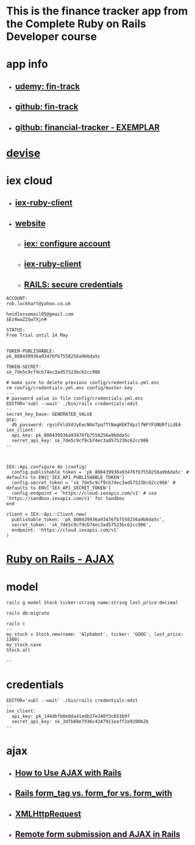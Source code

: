 # This is the finance tracker app from the Complete Ruby on Rails Developer course

# app info
- ## [udemy: fin-track](https://github.com/udemyrailscourse/finance-tracker-6)
- ## [github: fin-track](https://github.com/heidless-stillwater/fin-track)
- ## [github: financial-tracker - EXEMPLAR](https://github.com/heidless-stillwater/fin-track)

# [devise](https://github.com/heartcombo/devise)

# iex cloud
- ## [iex-ruby-client](https://github.com/dblock/iex-ruby-client)
- ## [website](https://iexcloud.io/console/home)
  - ## [iex: configure account](https://www.udemy.com/course/the-complete-ruby-on-rails-developer-course/learn/lecture/17657012#overview)
  - ## [iex-ruby-client](https://github.com/dblock/iex-ruby-client)
  - ## [RAILS: secure credentials](https://www.udemy.com/course/the-complete-ruby-on-rails-developer-course/learn/lecture/17657080#overview)

```
ACCOUNT:
rob.lockhart@yahoo.co.uk

heidlessemail05@gmail.com
$Ez4waZ2$w7Xjn#

STATUS:
Free Trial until 14 May


TOKEN-PUBLISHABLE:
pk_808439936a93476fb7558256a9b6da5c

TOKEN-SECRET:
sk_7de5c9cf9cb74ec3ad57523bc62cc986

# make sure to delete previous config/credentials.yml.enc
rm config/credentials.yml.enc config/master.key
---
# password value in file config/credentials.yml.enc
EDITOR='subl --wait' ./bin/rails credentials:edit
--
secret_key_base: GENERATED_VALUE
gcp:
  db_password: rgviFkldXdJyEwcNUoTpqfTtNagKEKTdpzlfWFYFUNURfiLdEA
iex_client:
  api_key: pk_808439936a93476fb7558256a9b6da5c
  secret_api_key: sk_7de5c9cf9cb74ec3ad57523bc62cc986
--



IEX::Api.configure do |config|
  config.publishable_token = 'pk_808439936a93476fb7558256a9b6da5c' # defaults to ENV['IEX_API_PUBLISHABLE_TOKEN']
  config.secret_token = 'sk_7de5c9cf9cb74ec3ad57523bc62cc986' # defaults to ENV['IEX_API_SECRET_TOKEN']
  config.endpoint = 'https://cloud.iexapis.com/v1' # use 'https://sandbox.iexapis.com/v1' for Sandbox
end

client = IEX::Api::Client.new(
  publishable_token: 'pk_808439936a93476fb7558256a9b6da5c',
  secret_token: 'sk_7de5c9cf9cb74ec3ad57523bc62cc986',
  endpoint: 'https://cloud.iexapis.com/v1'
)

```

# [Ruby on Rails - AJAX](https://www.tutorialspoint.com/ruby-on-rails/rails-and-ajax.htm)

# model
```
rails g model Stock ticker:string name:string last_price:decimal

rails db:migrate

rails c
--
my_stock = Stock.new(name: 'Alphabet', ticker: 'GOOG', last_price: 1300)
my_stock.save
Stock.all

--

```

# credentials
```
EDITOR='subl --wait' ./bin/rails credentials:edit
--
iex_client:
  api_key: pk_144dbfb0e9da41edb27e248f3c651b97
  secret_api_key: sk_3dfb88e7936c4247911eaff2e9200b2b
--

```
# ajax

- ## [How to Use AJAX with Rails](https://reintech.io/blog/how-to-use-ajax-with-rails)
- ## [Rails form_tag vs. form_for vs. form_with](https://medium.com/@michellekwong2/form-tag-vs-form-for-vs-form-with-fa6e0ac73aac)

- ## [XMLHttpRequest](https://developer.mozilla.org/en-US/docs/Web/API/XMLHttpRequest)
- ## [Remote form submission and AJAX in Rails](https://dev.to/shehrozirfan/remote-form-submission-and-ajax-in-rails-15e6)




